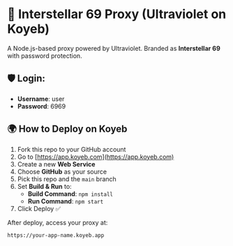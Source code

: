 # 🚀 Interstellar 69 Proxy (Ultraviolet on Koyeb)

A Node.js-based proxy powered by Ultraviolet. Branded as **Interstellar 69** with password protection.

## 🛡️ Login:
- **Username**: user
- **Password**: 6969

## 🌍 How to Deploy on Koyeb

1. Fork this repo to your GitHub account
2. Go to [https://app.koyeb.com](https://app.koyeb.com)
3. Create a new **Web Service**
4. Choose **GitHub** as your source
5. Pick this repo and the `main` branch
6. Set **Build & Run** to:
   - **Build Command**: `npm install`
   - **Run Command**: `npm start`
7. Click Deploy ✅

After deploy, access your proxy at:

```
https://your-app-name.koyeb.app
```